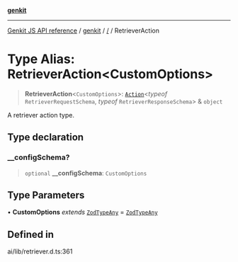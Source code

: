[**genkit**](../README.md)

***

[Genkit JS API reference](../../README.md) / [genkit](../README.md) / [/](../README.md) / RetrieverAction

# Type Alias: RetrieverAction\<CustomOptions\>

> **RetrieverAction**\<`CustomOptions`\>: [`Action`](Action.md)\<*typeof* `RetrieverRequestSchema`, *typeof* `RetrieverResponseSchema`\> & `object`

A retriever action type.

## Type declaration

### \_\_configSchema?

> `optional` **\_\_configSchema**: `CustomOptions`

## Type Parameters

• **CustomOptions** *extends* [`ZodTypeAny`](../namespaces/z/type-aliases/ZodTypeAny.md) = [`ZodTypeAny`](../namespaces/z/type-aliases/ZodTypeAny.md)

## Defined in

ai/lib/retriever.d.ts:361
